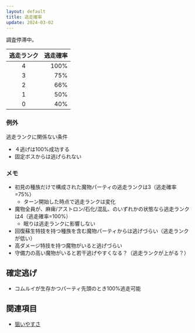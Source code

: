 ```yaml
---
layout: default
title: 逃走確率
update: 2024-03-02
---
```



調査停滞中。

| 逃走ランク | 逃走確率 |
|:----------:|---------:|
| 4 | 100% |
| 3 |  75% |
| 2 |  66% |
| 1 |  50% |
| 0 |  40% |

### 例外

逃走ランクに関係ない条件

* ４逃げは100%成功する
* 固定ボスからは逃げられない

### メモ

* 初見の種族だけで構成された魔物パーティの逃走ランクは3（逃走確率=75%）
	* ターン開始した時点で逃走ランクは変化
* 魔物全員が、麻痺/アストロン/石化/混乱、のいずれかの状態なら逃走ランクは4（逃走確率=100%）
	* 眠りは逃走ランクに影響しない
* 回復蘇生特技を持つ種族を含む魔物パーティからは逃げづらい（逃走ランクが低い）
* 高ダメージ特技を持つ魔物がいると逃げづらい
* 守備力の高い魔物がいると若干逃げやすくなる？（逃走ランクが上がる？）


## 確定逃げ

* コムルイが生存かつパーティ先頭のとき100%逃走可能


## 関連項目

* [狙いやすさ](ai_targeting.md)
